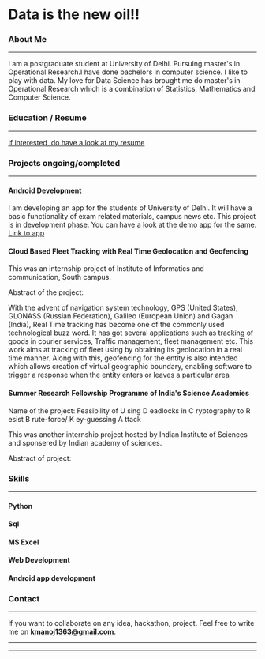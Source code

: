 # Data is the new oil!!

### About Me 
---
I am a postgraduate student at University of Delhi. Pursuing master's in Operational Research.I have done bachelors in computer science. 
I like to play with data. My love for Data Science has brought me do master's in Operational Research which is a combination of Statistics, Mathematics and Computer Science.

### Education / Resume
---
[If interested, do have a look at my resume](/pdf/manoj.pdf)


### Projects ongoing/completed
---
#### <b>Android Development</b>
 I am developing an app for the students of University of Delhi. It will have a basic functionality of exam related materials, campus news etc. This project is in development phase. 
 You can have a look at the demo app for the same.
<a href="https://play.google.com/store/apps/details?id=club.new_year_greetings.calculator.calculator/">Link to app</a>

#### <b>Cloud Based Fleet Tracking with Real Time Geolocation and Geofencing</b> 

 This was an internship project of Institute of Informatics and communication, South campus.
  
  Abstract of the project:
  
  With the advent of navigation system technology, GPS (United States), GLONASS (Russian Federation), Galileo (European Union) and Gagan (India), Real Time tracking has become one of the commonly used technological buzz word. It has got several applications such as tracking of goods in courier services, Traffic management, fleet management etc. This work aims at tracking of fleet using by obtaining its geolocation in a real time manner. Along with this, geofencing for the entity is also intended which allows creation of virtual geographic boundary, enabling software to trigger a response when the entity enters or leaves a particular area
  

#### <b>Summer Research Fellowship Programme of India's Science Academies</b>
 Name of the project: Feasibility of U sing D eadlocks in C ryptography to R esist B rute-force/ K ey-guessing A ttack

This was another internship project hosted by Indian Institute of Sciences and sponsered by Indian academy of sciences.

Abstract of project:



### Skills
---
#### Python
#### Sql
#### MS Excel
#### Web Development
#### Android app development

### Contact
---
If you want to collaborate on any idea, hackathon, project.
Feel free to write me on <b>kmanoj1363@gmail.com</b>.

---




---

